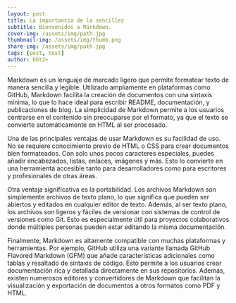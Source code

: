 ```yaml
---
layout: post
title: La importancia de la sencillez
subtitle: Bienvenidos a Markdown.
cover-img: /assets/img/path.jpg
thumbnail-img: /assets/img/thumb.png
share-img: /assets/img/path.jpg
tags: [post, test]
author: bbt2+
---
```


Markdown es un lenguaje de marcado ligero que permite formatear texto de manera sencilla y legible. Utilizado ampliamente en plataformas como GitHub, Markdown facilita la creación de documentos con una sintaxis mínima, lo que lo hace ideal para escribir README, documentación, y publicaciones de blog. La simplicidad de Markdown permite a los usuarios centrarse en el contenido sin preocuparse por el formato, ya que el texto se convierte automáticamente en HTML al ser procesado.

Una de las principales ventajas de usar Markdown es su facilidad de uso. No se requiere conocimiento previo de HTML o CSS para crear documentos bien formateados. Con solo unos pocos caracteres especiales, puedes añadir encabezados, listas, enlaces, imágenes y más. Esto lo convierte en una herramienta accesible tanto para desarrolladores como para escritores y profesionales de otras áreas.

Otra ventaja significativa es la portabilidad. Los archivos Markdown son simplemente archivos de texto plano, lo que significa que pueden ser abiertos y editados en cualquier editor de texto. Además, al ser texto plano, los archivos son ligeros y fáciles de versionar con sistemas de control de versiones como Git. Esto es especialmente útil para proyectos colaborativos donde múltiples personas pueden estar editando la misma documentación.

Finalmente, Markdown es altamente compatible con muchas plataformas y herramientas. Por ejemplo, GitHub utiliza una variante llamada GitHub Flavored Markdown (GFM) que añade características adicionales como tablas y resaltado de sintaxis de código. Esto permite a los usuarios crear documentación rica y detallada directamente en sus repositorios. Además, existen numerosos editores y convertidores de Markdown que facilitan la visualización y exportación de documentos a otros formatos como PDF y HTML.